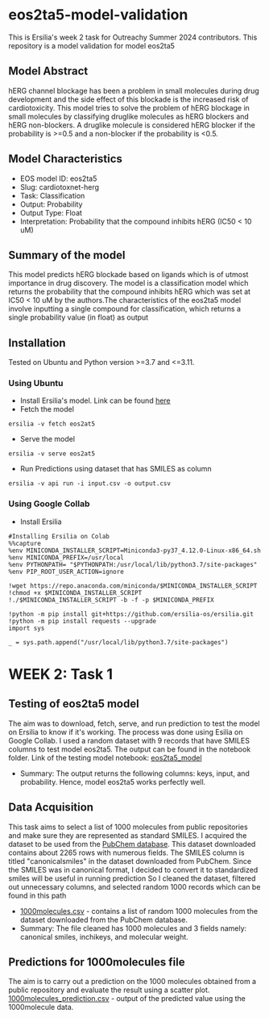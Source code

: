 # eos2ta5-model-validation
This is Ersilia's week 2 task for Outreachy Summer 2024 contributors. This repository is a model validation for model eos2ta5

## Model Abstract
hERG channel blockage has been a problem in small molecules during drug development and the side effect of this blockade is the increased risk of cardiotoxicity.
This model tries to solve the problem of hERG blockage in small molecules by classifying druglike molecules as hERG blockers and hERG non-blockers. A druglike molecule is considered 
hERG blocker if the probability is >=0.5 and a non-blocker if the probability is <0.5.

## Model Characteristics
- EOS model ID: eos2ta5
- Slug: cardiotoxnet-herg
- Task: Classification
- Output: Probability
- Output Type: Float
- Interpretation: Probability that the compound inhibits hERG (IC50 < 10 uM)
 
## Summary of the model
This model predicts hERG blockade based on ligands which is of utmost importance in drug discovery. The model is a classification model which 
returns the probability that the compound inhibits hERG which was set at IC50 < 10 uM by the authors.The characteristics of the eos2ta5 model 
involve inputting a single compound for classification, which returns a single probability value (in float) as output 

## Installation
Tested on Ubuntu and Python version >=3.7 and <=3.11. 

### Using Ubuntu
- Install Ersilia's model. Link can be found [here](https://ersilia.gitbook.io/ersilia-book/ersilia-model-hub/installation)
-  Fetch the model
```
ersilia -v fetch eos2at5
```
- Serve the model
```
ersilia -v serve eos2at5
```
- Run Predictions using dataset that has SMILES as column
 ```
ersilia -v api run -i input.csv -o output.csv
```
### Using Google Collab
- Install Ersilia
```
#Installing Ersilia on Colab
%%capture
%env MINICONDA_INSTALLER_SCRIPT=Miniconda3-py37_4.12.0-Linux-x86_64.sh
%env MINICONDA_PREFIX=/usr/local
%env PYTHONPATH= "$PYTHONPATH:/usr/local/lib/python3.7/site-packages"
%env PIP_ROOT_USER_ACTION=ignore

!wget https://repo.anaconda.com/miniconda/$MINICONDA_INSTALLER_SCRIPT
!chmod +x $MINICONDA_INSTALLER_SCRIPT
!./$MINICONDA_INSTALLER_SCRIPT -b -f -p $MINICONDA_PREFIX

!python -m pip install git+https://github.com/ersilia-os/ersilia.git
!python -m pip install requests --upgrade
import sys

_ = sys.path.append("/usr/local/lib/python3.7/site-packages")
```

# WEEK 2: Task 1

## Testing of eos2ta5 model
The aim was to download, fetch, serve, and run prediction to test the model on Ersilia to know if it's working. The process was done using Esilia on Google Collab. I used a random dataset with 9 records that have SMILES columns to test model eos2ta5. The output can be found in the notebook folder. 
Link of the testing model notebook: [eos2ta5_model](https://github.com/Ajoke23/eos2ta5-model-validation/blob/main/Notebook/Testing%20of%20model%20eos2ta5.ipynb)
- Summary: The output returns the following columns: keys, input, and probability. Hence, model eos2ta5 works perfectly well.

## Data Acquisition
This task aims to select a list of 1000 molecules from public repositories and make sure they are represented as standard SMILES.
I acquired the dataset to be used from the [PubChem database](https://pubchem.ncbi.nlm.nih.gov/classification/#hid=72). This dataset downloaded contains about 2265 rows with numerous fields. The SMILES column is titled "canonicalsmiles" in the dataset downloaded from PubChem. Since the SMILES was in canonical format, I decided to convert it to standardized smiles will be useful in running prediction
So I cleaned the dataset, filtered out unnecessary columns, and selected random 1000 records which can be found in this path
- [1000molecules.csv](https://github.com/Ajoke23/eos2ta5-model-validation/blob/main/Data/Input/1000molecules.csv) - contains a list of random 1000 molecules from the dataset downloaded from the PubChem database.
- Summary: The file cleaned has 1000 molecules and 3 fields namely: canonical smiles, inchikeys, and molecular weight.

## Predictions for 1000molecules file
The aim is to carry out a prediction on the 1000 molecules obtained from a public repository and evaluate the result using a scatter plot.
[1000molecules_prediction.csv](https://github.com/Ajoke23/eos2ta5-model-validation/blob/main/Data/Output/1000molecules_prediction.csv) - output of the predicted value using the 1000molecule data.
